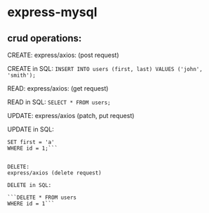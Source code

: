 # express-mysql

## crud operations:

CREATE:
express/axios: (post request)

CREATE in SQL:
```INSERT INTO users (first, last) VALUES ('john', 'smith');```

READ:
express/axios: (get request)

READ in SQL:
```SELECT * FROM users;```

UPDATE:
express/axios (patch, put request)

UPDATE in SQL:

```UPDATE users
SET first = 'a'
WHERE id = 1;```


DELETE:
express/axios (delete request)

DELETE in SQL:

```DELETE * FROM users
WHERE id = 1```
